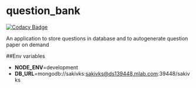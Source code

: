 # question_bank

[![Codacy Badge](https://api.codacy.com/project/badge/Grade/0dae69cbcee34334b5525210d6b0f56a)](https://www.codacy.com/app/sakivks/question_bank?utm_source=github.com&utm_medium=referral&utm_content=sakivks/question_bank&utm_campaign=badger)

An application to store questions in database and to autogenerate question paper on demand

##Env variables
- __NODE_ENV__=development
- __DB_URL__=mongodb://sakivks:sakivks@ds139448.mlab.com:39448/sakivks
